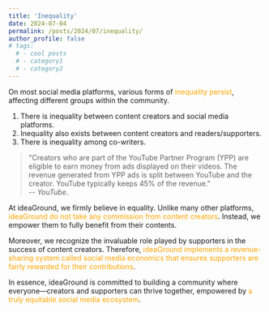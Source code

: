 ```yaml
---
title: 'Inequality'
date: 2024-07-04
permalink: /posts/2024/07/inequality/
author_profile: false
# tags:
  # - cool posts
  # - category1
  # - category2
---
```


On most social media platforms, various forms of  <span style="color:orange">inequality persist</span>, affecting different groups within the community.

1. There is inequality between content creators and social media platforms.
2. Inequality also exists between content creators and readers/supporters.
3. There is inequality among co-writers.

> "Creators who are part of the YouTube Partner Program (YPP) are eligible to earn money from ads displayed on their videos. The revenue generated from YPP ads is split between YouTube and the creator. YouTube typically keeps 45% of the revenue."  
*-- YouTube*.

At ideaGround, we firmly believe in equality. Unlike many other platforms, <span style="color:orange"> ideaGround do not take any commission from content creators</span>. Instead, we empower them to fully benefit from their contents.

Moreover, we recognize the invaluable role played by supporters in the success of content
creators. Therefore, <span style="color:orange">ideaGround implements a revenue-sharing system called social media economics that ensures supporters are fairly rewarded for their contributions</span>.

In essence, ideaGround is committed to building a community where everyone—creators and supporters can thrive together, empowered by <span style="color:orange">a truly equitable social media ecosystem</span>.